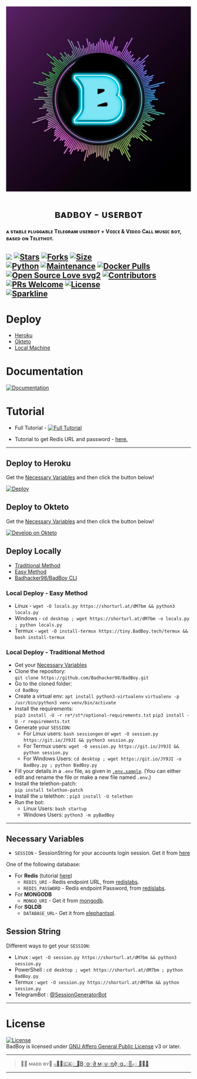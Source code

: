 <p align="center">
  <img src="./resources/extras/logo_readme.jpg" alt="Badhacker98.logo">
</p>
<h1 align="center">
  <b>ʙᴀᴅʙᴏʏ - ᴜsᴇʀʙᴏᴛ</b>
</h1>

<b>ᴀ sᴛᴀʙʟᴇ ᴘʟᴜɢɢᴀʙʟᴇ Tᴇʟᴇɢʀᴀᴍ ᴜsᴇʀʙᴏᴛ + Vᴏɪᴄᴇ & Vɪᴅᴇᴏ Cᴀʟʟ ᴍᴜsɪᴄ ʙᴏᴛ, ʙᴀsᴇᴅ ᴏɴ Tᴇʟᴇᴛʜᴏᴛ.</b>

[![](https://img.shields.io/badge/Badhacker98/BadBoy-v0.8-crimson)](#)
[![Stars](https://img.shields.io/github/stars/Badhacker98/BadBoy?style=flat-square&color=yellow)](https://github.com/Badhacker98/BadBoy/stargazers)
[![Forks](https://img.shields.io/github/forks/Badhacker98/BadBoy?style=flat-square&color=orange)](https://github.com/Badhacker98/BadBoy/fork)
[![Size](https://img.shields.io/github/repo-size/Badhacker98/BadBoy?style=flat-square&color=green)](https://github.com/Badhacker98/BadBoy/)   
[![Python](https://img.shields.io/badge/Python-v3.10.3-blue)](https://www.python.org/)
[![Maintenance](https://img.shields.io/badge/Maintained%3F-yes-green.svg)](https://github.com/Badhacker98/BadBoy/graphs/commit-activity)
[![Docker Pulls](https://img.shields.io/docker/pulls/theBadhacker98/BadBoy?style=flat-square)](https://img.shields.io/docker/pulls/theBadhacker98/BadBoy?style=flat-square)   
[![Open Source Love svg2](https://badges.frapsoft.com/os/v2/open-source.svg?v=103)](https://github.com/Badhacker98/BadBoy)
[![Contributors](https://img.shields.io/github/contributors/Badhacker98/BadBoy?style=flat-square&color=green)](https://github.com/Badhacker98/BadBoy/graphs/contributors)
[![PRs Welcome](https://img.shields.io/badge/PRs-welcome-brightgreen.svg?style=flat-square)](https://makeapullrequest.com)
[![License](https://img.shields.io/badge/License-AGPL-blue)](https://github.com/Badhacker98/BadBoy/blob/main/LICENSE)   
[![Sparkline](https://stars.medv.io/Badhacker98/BadBoy.svg)](https://stars.medv.io/Badhacker98/BadBoy)
----

# Deploy
- [Heroku](#deploy-to-heroku)
- [Okteto](#deploy-to-okteto)
- [Local Machine](#deploy-locally)

# Documentation 
[![Documentation](https://img.shields.io/badge/Documentation-Badhacker98/BadBoy-blue)](http://Badhacker98/BadBoy.tech/)

# Tutorial 
- Full Tutorial - [![Full Tutorial](https://img.shields.io/badge/Watch%20Now-blue)](https://www.youtube.com/watch?v=0wAV7pUzhDQ)

- Tutorial to get Redis URL and password - [here.](./resources/extras/redistut.md)
---

## Deploy to Heroku
Get the [Necessary Variables](#Necessary-Variables) and then click the button below!  

[![Deploy](https://www.herokucdn.com/deploy/button.svg)](https://deploy.Badhacker98/BadBoy.tech)

## Deploy to Okteto
Get the [Necessary Variables](#Necessary-Variables) and then click the button below!

[![Develop on Okteto](https://okteto.com/develop-okteto.svg)](https://cloud.okteto.com/deploy?repository=https://github.com/Badhacker98/BadBoy)

## Deploy Locally
- [Traditional Method](#local-deploy---traditional-method)
- [Easy Method](#local-deploy---easy-method)
- [Badhacker98/BadBoy CLI](#Badhacker98/BadBoy-cli)

### Local Deploy - Easy Method
- Linux - `wget -O locals.py https://shorturl.at/dM7bm && python3 locals.py`
- Windows - `cd desktop ; wget https://shorturl.at/dM7bm -o locals.py ; python locals.py`
- Termux - `wget -O install-termux https://tiny.BadBoy.tech/termux && bash install-termux`

### Local Deploy - Traditional Method
- Get your [Necessary Variables](#Necessary-Variables)
- Clone the repository:    
`git clone https://github.com/Badhacker98/BadBoy.git`
- Go to the cloned folder:    
`cd BadBoy`
- Create a virtual env:
 `apt install python3-virtualenv`
`virtualenv -p /usr/bin/python3 venv`
`venv/bin/activate`
- Install the requirements:      
`pip3 install -U -r re*/st*/optional-requirements.txt`
`pip3 install -U -r requirements.txt`
- Generate your `SESSION`:
  - For Linux users:
    `bash sessiongen`
     or
    `wget -O session.py https://git.io/JY9JI && python3 session.py`
  - For Termux users:
    `wget -O session.py https://git.io/JY9JI && python session.py`
  - For Windows Users:
`cd desktop ; wget https://git.io/JY9JI -o BadBoy.py ; python BadBoy.py`
- Fill your details in a `.env` file, as given in [`.env.sample`](https://github.com/Badhacker98/BadBoy/blob/main/.env.sample).
(You can either edit and rename the file or make a new file named `.env`.)
- Install the telethon-patch:   
`pip install telethon-patch`
- Install the u telethon: :
`pip3 install -U telethon`
- Run the bot:
  - Linux Users:
   `bash startup`
  - Windows Users:
    `python3 -m pyBadBoy`

---

## Necessary Variables
- `SESSION` - SessionString for your accounts login session. Get it from [here](#Session-String)

One of the following database:
- For **Redis** (tutorial [here](./resources/extras/redistut.md))
  - `REDIS_URI` - Redis endpoint URL, from [redislabs](http://redislabs.com/).
  - `REDIS_PASSWORD` - Redis endpoint Password, from [redislabs](http://redislabs.com/).
- For **MONGODB**
  - `MONGO_URI` - Get it from [mongodb](https://mongodb.com/atlas).
- For **SQLDB**
  - `DATABASE_URL`- Get it from [elephantsql](https://elephantsql.com).

## Session String
Different ways to get your `SESSION`:
* Linux : `wget -O session.py https://shorturl.at/dM7bm && python3 session.py`
* PowerShell : `cd desktop ; wget https://shorturl.at/dM7bm ; python BadBoy.py`
* Termux : `wget -O session.py https://shorturl.at/dM7bm && python session.py`
* TelegramBot : [@SessionGeneratorBot](http://t.me/Pbxx_String_Bot)

---

# License
[![License](https://www.gnu.org/graphics/agplv3-155x51.png)](LICENSE)   
BadBoy is licensed under [GNU Affero General Public License](https://www.gnu.org/licenses/agpl-3.0.en.html) v3 or later.

---

>🤌🏻 ᴍᴀᴅᴅ ʙʏ🌸 [⎯꯭̽🇨🇦꯭꯭ ⃪В꯭α꯭∂ ꯭м꯭υ꯭η∂꯭α_꯭آآ⎯꯭ ꯭̽🌸](https://t.me/ll_BAD_MUNDA_ll)

---
